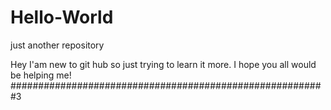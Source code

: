 # Hello-World
just another repository

Hey I'am new to git hub so just trying to learn it more.
I hope you all would be helping me!
#########################################################3
